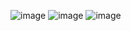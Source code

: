 ![image](https://github.com/user-attachments/assets/41a515b1-bfbb-42e3-8ec0-9402bf647e76)
![image](https://github.com/user-attachments/assets/fdb12ac0-75e2-464e-96c3-532801d90d41)
![image](https://github.com/user-attachments/assets/04907127-fe07-434c-af66-b61c535283db)


